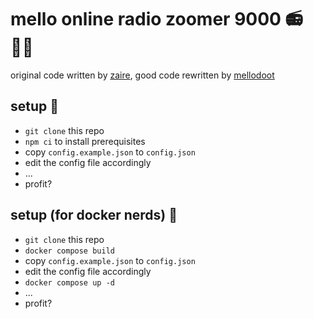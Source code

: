 # mello online radio zoomer 9000 📻🚴‍♀️

original code written by [zaire](http://www.supitszaire.com), good code rewritten by [mellodoot](https://www.mellodoot.com)

## setup 💽

- `git clone` this repo
- `npm ci` to install prerequisites
- copy `config.example.json` to `config.json`
- edit the config file accordingly
- ...
- profit?

## setup (for docker nerds) 🐋

- `git clone` this repo
- `docker compose build`
- copy `config.example.json` to `config.json`
- edit the config file accordingly
- `docker compose up -d`
- ...
- profit?